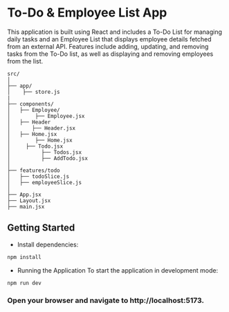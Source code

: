 # To-Do & Employee List App

This application is built using React and includes 
a To-Do List for managing daily tasks
and an Employee List that displays employee details fetched from an external API.
Features include adding, updating, and removing tasks from the To-Do list, as well as displaying and removing employees from the list.

```dotnetcli
src/
│
├── app/
│    ├── store.js   
|
├── components/
│   ├── Employee/
│        ├── Employee.jsx      
│   ├── Header
│       ├── Header.jsx     
│   ├── Home.jsx
│        ├── Home.jsx
│     ├── Todo.jsx
│          ├── Todos.jsx
│          ├── AddTodo.jsx      
│
├── features/todo
│   ├── todoSlice.js     
│   ├── employeeSlice.js 
│
├── App.jsx
├── Layout.jsx                
├── main.jsx  
```

## Getting Started

-    Install dependencies:

```bash
npm install
```
-    Running the Application
     To start the application in development mode:

```bash
npm run dev
```
### Open your browser and navigate to http://localhost:5173.
